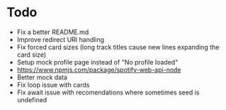 # Todo
- Fix a better README.md 
- Improve redirect URI handling
- Fix forced card sizes (long track titles cause new lines expanding the card size)
- Setup mock profile page instead of "No profile loaded"
- https://www.npmjs.com/package/spotify-web-api-node
- Better mock data
- Fix loop issue with cards
- Fix await issue with recomendations where sometimes seed is undefined

